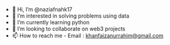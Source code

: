 - 👋 Hi, I’m @naziafnahk17
- 👀 I’m interested in solving problems using data
- 🌱 I’m currently learning python
- 💞️ I’m looking to collaborate on web3 projects
- 📫 How to reach me - Email : khanfaizanurrahim@gmail.com 

<!---
naziafnahk17/naziafnahk17 is a ✨ special ✨ repository because its `README.md` (this file) appears on your GitHub profile.
You can click the Preview link to take a look at your changes.
--->
